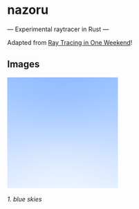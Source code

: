 # nazoru

&mdash; Experimental raytracer in Rust &mdash;

Adapted from [Ray Tracing in One Weekend](https://raytracing.github.io/books/RayTracingInOneWeekend.html)!

## Images

![blue skies](images/blue-skies.png)

*1. blue skies*